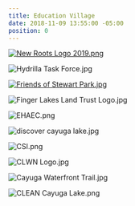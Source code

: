 ```yaml
---
title: Education Village
date: 2018-11-09 13:55:00 -05:00
position: 0
---
```


[![New Roots Logo 2019.png](/uploads/New%20Roots%20Logo%202019.png)](https://newrootsschool.org/)

![Hydrilla Task Force.jpg](/uploads/Hydrilla%20Task%20Force.jpg)

[![Friends of Stewart Park.jpg](/uploads/Friends%20of%20Stewart%20Park.jpg)](https://www.friendsofstewartpark.org/)

![Finger Lakes Land Trust Logo.jpg](/uploads/Finger%20Lakes%20Land%20Trust%20Logo.jpg)

![EHAEC.png](/uploads/EHAEC.png)

![discover cayuga lake.jpg](/uploads/discover%20cayuga%20lake.jpg)

![CSI.png](/uploads/CSI.png)

![CLWN Logo.jpg](/uploads/CLWN%20Logo.jpg)

![Cayuga Waterfront Trail.jpg](/uploads/Cayuga%20Waterfront%20Trail.jpg)

![CLEAN Cayuga Lake.png](/uploads/CLEAN%20Cayuga%20Lake.png)